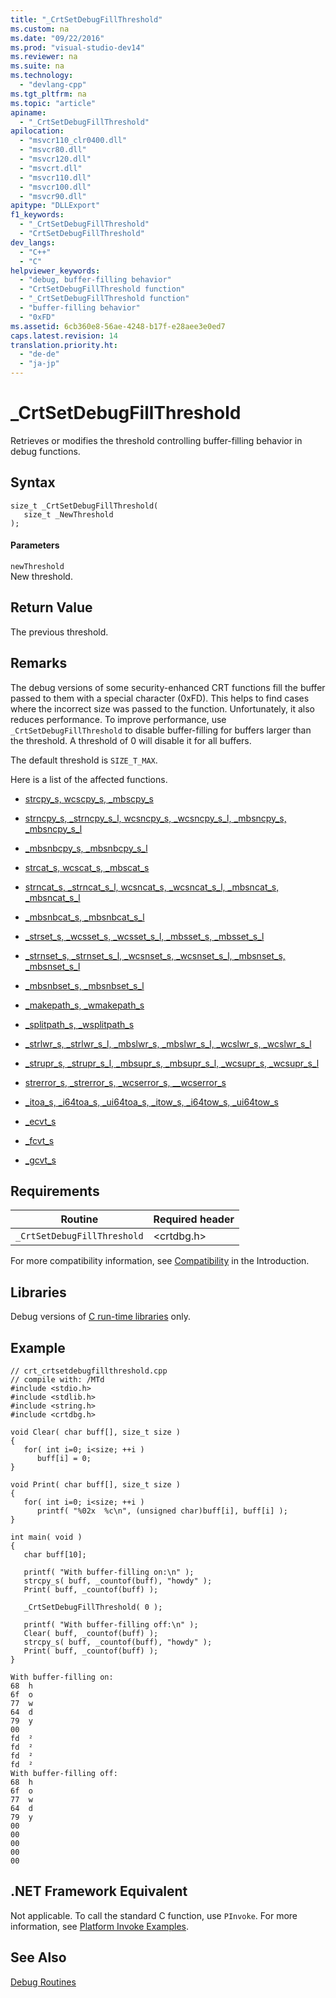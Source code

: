 ```yaml
---
title: "_CrtSetDebugFillThreshold"
ms.custom: na
ms.date: "09/22/2016"
ms.prod: "visual-studio-dev14"
ms.reviewer: na
ms.suite: na
ms.technology: 
  - "devlang-cpp"
ms.tgt_pltfrm: na
ms.topic: "article"
apiname: 
  - "_CrtSetDebugFillThreshold"
apilocation: 
  - "msvcr110_clr0400.dll"
  - "msvcr80.dll"
  - "msvcr120.dll"
  - "msvcrt.dll"
  - "msvcr110.dll"
  - "msvcr100.dll"
  - "msvcr90.dll"
apitype: "DLLExport"
f1_keywords: 
  - "_CrtSetDebugFillThreshold"
  - "CrtSetDebugFillThreshold"
dev_langs: 
  - "C++"
  - "C"
helpviewer_keywords: 
  - "debug, buffer-filling behavior"
  - "CrtSetDebugFillThreshold function"
  - "_CrtSetDebugFillThreshold function"
  - "buffer-filling behavior"
  - "0xFD"
ms.assetid: 6cb360e8-56ae-4248-b17f-e28aee3e0ed7
caps.latest.revision: 14
translation.priority.ht: 
  - "de-de"
  - "ja-jp"
---
```

# _CrtSetDebugFillThreshold
Retrieves or modifies the threshold controlling buffer-filling behavior in debug functions.  
  
## Syntax  
  
```  
size_t _CrtSetDebugFillThreshold(  
   size_t _NewThreshold  
);  
```  
  
#### Parameters  
 `newThreshold`  
 New threshold.  
  
## Return Value  
 The previous threshold.  
  
## Remarks  
 The debug versions of some security-enhanced CRT functions fill the buffer passed to them with a special character (0xFD). This helps to find cases where the incorrect size was passed to the function. Unfortunately, it also reduces performance. To improve performance, use `_CrtSetDebugFillThreshold` to disable buffer-filling for buffers larger than the threshold. A threshold of 0 will disable it for all buffers.  
  
 The default threshold is `SIZE_T_MAX`.  
  
 Here is a list of the affected functions.  
  
-   [strcpy_s, wcscpy_s, _mbscpy_s](../vs140/strcpy_s--wcscpy_s--_mbscpy_s.md)  
  
-   [strncpy_s, _strncpy_s_l, wcsncpy_s, _wcsncpy_s_l, _mbsncpy_s, _mbsncpy_s_l](../vs140/strncpy_s--_strncpy_s_l--wcsncpy_s--_wcsncpy_s_l--_mbsncpy_s--_mbsncpy_s_l.md)  
  
-   [_mbsnbcpy_s, _mbsnbcpy_s_l](../vs140/_mbsnbcpy_s--_mbsnbcpy_s_l.md)  
  
-   [strcat_s, wcscat_s, _mbscat_s](../vs140/strcat_s--wcscat_s--_mbscat_s.md)  
  
-   [strncat_s, _strncat_s_l, wcsncat_s, _wcsncat_s_l, _mbsncat_s, _mbsncat_s_l](../vs140/strncat_s--_strncat_s_l--wcsncat_s--_wcsncat_s_l--_mbsncat_s--_mbsncat_s_l.md)  
  
-   [_mbsnbcat_s, _mbsnbcat_s_l](../vs140/_mbsnbcat_s--_mbsnbcat_s_l.md)  
  
-   [_strset_s, _wcsset_s, _wcsset_s_l, _mbsset_s, _mbsset_s_l](../vs140/_strset_s--_strset_s_l--_wcsset_s--_wcsset_s_l--_mbsset_s--_mbsset_s_l.md)  
  
-   [_strnset_s, _strnset_s_l, _wcsnset_s, _wcsnset_s_l, _mbsnset_s, _mbsnset_s_l](../vs140/_strnset_s--_strnset_s_l--_wcsnset_s--_wcsnset_s_l--_mbsnset_s--_mbsnset_s_l.md)  
  
-   [_mbsnbset_s, _mbsnbset_s_l](../vs140/_mbsnbset_s--_mbsnbset_s_l.md)  
  
-   [_makepath_s, _wmakepath_s](../vs140/_makepath_s--_wmakepath_s.md)  
  
-   [_splitpath_s, _wsplitpath_s](../vs140/_splitpath_s--_wsplitpath_s.md)  
  
-   [_strlwr_s, _strlwr_s_l, _mbslwr_s, _mbslwr_s_l, _wcslwr_s, _wcslwr_s_l](../vs140/_strlwr_s--_strlwr_s_l--_mbslwr_s--_mbslwr_s_l--_wcslwr_s--_wcslwr_s_l.md)  
  
-   [_strupr_s, _strupr_s_l, _mbsupr_s, _mbsupr_s_l, _wcsupr_s, _wcsupr_s_l](../vs140/_strupr_s--_strupr_s_l--_mbsupr_s--_mbsupr_s_l--_wcsupr_s--_wcsupr_s_l.md)  
  
-   [strerror_s, _strerror_s, _wcserror_s, \__wcserror_s](../vs140/strerror_s--_strerror_s--_wcserror_s--__wcserror_s.md)  
  
-   [_itoa_s, _i64toa_s, _ui64toa_s, _itow_s, _i64tow_s, _ui64tow_s](../vs140/_itoa_s--_i64toa_s--_ui64toa_s--_itow_s--_i64tow_s--_ui64tow_s.md)  
  
-   [_ecvt_s](../vs140/_ecvt_s.md)  
  
-   [_fcvt_s](../vs140/_fcvt_s.md)  
  
-   [_gcvt_s](../vs140/_gcvt_s.md)  
  
## Requirements  
  
|Routine|Required header|  
|-------------|---------------------|  
|`_CrtSetDebugFillThreshold`|\<crtdbg.h>|  
  
 For more compatibility information, see [Compatibility](../vs140/compatibility.md) in the Introduction.  
  
## Libraries  
 Debug versions of [C run-time libraries](../vs140/crt-library-features.md) only.  
  
## Example  
  
```  
// crt_crtsetdebugfillthreshold.cpp  
// compile with: /MTd  
#include <stdio.h>  
#include <stdlib.h>  
#include <string.h>  
#include <crtdbg.h>  
  
void Clear( char buff[], size_t size )  
{  
   for( int i=0; i<size; ++i )  
      buff[i] = 0;  
}  
  
void Print( char buff[], size_t size )  
{  
   for( int i=0; i<size; ++i )  
      printf( "%02x  %c\n", (unsigned char)buff[i], buff[i] );  
}  
  
int main( void )  
{  
   char buff[10];  
  
   printf( "With buffer-filling on:\n" );  
   strcpy_s( buff, _countof(buff), "howdy" );  
   Print( buff, _countof(buff) );  
  
   _CrtSetDebugFillThreshold( 0 );  
  
   printf( "With buffer-filling off:\n" );  
   Clear( buff, _countof(buff) );  
   strcpy_s( buff, _countof(buff), "howdy" );  
   Print( buff, _countof(buff) );  
}  
```  
  
```  
With buffer-filling on:  
68  h  
6f  o  
77  w  
64  d  
79  y  
00  
fd  ²  
fd  ²  
fd  ²  
fd  ²  
With buffer-filling off:  
68  h  
6f  o  
77  w  
64  d  
79  y  
00  
00  
00  
00  
00  
```  
  
## .NET Framework Equivalent  
 Not applicable. To call the standard C function, use `PInvoke`. For more information, see [Platform Invoke Examples](assetId:///15926806-f0b7-487e-93a6-4e9367ec689f).  
  
## See Also  
 [Debug Routines](../vs140/debug-routines.md)